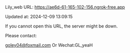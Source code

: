 Lily_web URL: https://ae6d-61-165-102-156.ngrok-free.app

Updated at: 2024-12-09 13:09:15

If you cannot open this URL, the server might be down.

Please contact: 

goley04@foxmail.com Or Wechat:GL_yeaH